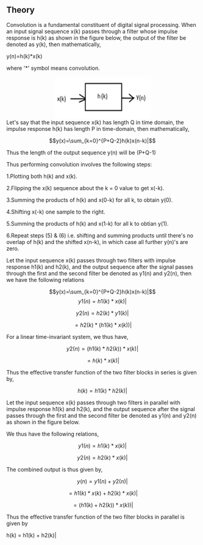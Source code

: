 ## Theory

 <p class="heading-content">Convolution is a fundamental constituent of digital signal processing. When an input signal 
sequence x(k)
passes through a filter whose impulse response is h(k) as shown in the figure below, the output of the filter be denoted as y(k),
then mathematically, </p>
<p style="text-align:">y(n)=h(k)*x(k)</p>
<p>where '*' symbol means convolution.
 </p><center><img src="images/pic-1.png" style="height:50%;width:50%;" align="center" /></center>
Let's say that the input sequence x(k) has length Q in time domain, the impulse response h(k) has length P in time-domain, then mathematically, </br>

$$y(x)=\sum_{k=0}^{P+Q-2}h(k)x(n-k)|$$

 <p class="heading-content">Thus the length of the output sequence y(n) will be (P+Q-1)</p>
 <p class="heading-content">Thus performing convolution involves the following steps:</p>
 <p>1.Plotting both h(k) and x(k).</p>
 <p>2.Flipping the x(k) sequence about the k = 0 value to get x(-k).</p>
 <p>3.Summing the products of h(k) and x(0-k) for all k, to obtain y(0).</p>
 <p>4.Shifting x(-k) one sample to the right.</p>
 <p>5.Summing the products of h(k) and x(1-k) for all k to obtian y(1).</p>
 <p>6.Repeat steps (5) & (6) i.e. shifting and summing products until there's no overlap of h(k) and 
     the shifted x(n-k), in which case all further y(n)'s are zero.</p>
 <p>Let the input sequence x(k) passes through two filters with impulse response h1(k) and h2(k), and the output sequence after the signal passes through the first and the second filter be denoted as
     y1(n) and y2(n), then we have the following relations</p>
     
$$y(x)=\sum_{k=0}^{P+Q-2}h(k)x(n-k)|$$
$$y1(n)=h1(k)*x(k)|$$

$$y2(n)=h2(k)*y1(k)|$$

$$=h2(k)*(h1(k)*x(k))|$$

 <p>For a linear time-invariant system, we thus have,</p>
 
$$y2(n) = (h1(k) *h2(k)) *x(k)|$$

$$= h(k) * x(k)|$$

 <p>Thus the effective transfer function of the two filter blocks in series is given by,</p>
 
$$h(k) = h1(k) * h2(k)|$$

 <p>Let the input sequence x(k) passes through two filters in parallel with impulse response h1(k) 
     and h2(k), and the output sequence after the signal passes through the first and the second filter be denoted as 
     y1(n) and y2(n) as shown in the figure below.</p>
<p>We thus have the following relations,</p>

$$y1(n) = h1(k) *x(k)|$$

$$y2(n) = h2(k)*x(k)|$$

<p>The combined output is thus given by,</p>

$$y(n) = y1(n) + y2(n)|$$

$$= h1(k) * x(k) + h2(k)*x(k)|$$

$$=(h1(k) + h2(k)) * x(k))|$$

<p>Thus the effective transfer function of the two filter blocks in parallel is given by</p>

h(k) = h1(k) + h2(k)|                      


 <script id="MathJax-script" async src="https://cdn.jsdelivr.net/npm/mathjax@3.2.2/es5/tex-mml-chtml.js"></script>    
 
